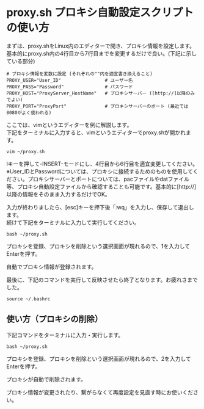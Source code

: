 # proxy.sh プロキシ自動設定スクリプトの使い方
まずは、proxy.shをLinux内のエディターで開き、プロキシ情報を設定します。  
基本的にproxy.sh内の4行目から7行目までを変更するだけで良い。(下記に示している部分)
```
# プロキシ情報を変数に設定 (それぞれの""内を適宜書き換えること)
PROXY_USER="User_ID"        		# ユーザー名
PROXY_PASS="Password"       		# パスワード
PROXY_HOST="ProxyServer_HostName"   # プロキシサーバー ([http://]以降のみでよい)
PROXY_PORT="ProxyPort"              # プロキシサーバーのポート (最近では8080がよく使われる)
```
ここでは、vimというエディターを例に解説します。  
下記をターミナルに入力すると、vimというエディターでproxy.shが開かれます。
```
vim ~/proxy.sh
```
Iキーを押して-INSERT-モードにし、4行目から6行目を適宜変更してください。  
※User_IDとPasswordについては、プロキシに接続するためのものを使用してください。プロキシサーバーとポートについては、pacファイルやdatファイル等、プロキシ自動設定ファイルから確認することも可能です。基本的に[http://]以降の情報をそのまま入力するだけでOK。

入力が終わりましたら、[esc]キーを押下後「:wq」を入力し、保存して退出します。  
続けて下記をターミナルに入力して実行してください。
```
bash ~/proxy.sh
```
プロキシを登録、プロキシを削除という選択画面が現れるので、1を入力してEnterを押す。

自動でプロキシ情報が登録されます。

最後に、下記のコマンドを実行して反映させたら終了となります。お疲れさまでした。
```
source ~/.bashrc
```

## 使い方（プロキシの削除）
下記コマンドをターミナルに入力・実行します。
```
bash ~/proxy.sh
```
プロキシを登録、プロキシを削除という選択画面が現れるので、2を入力してEnterを押す。

プロキシが自動で削除されます。

プロキシ情報が変更されたり、繋がらなくて再度設定を見直す時にお使いください。